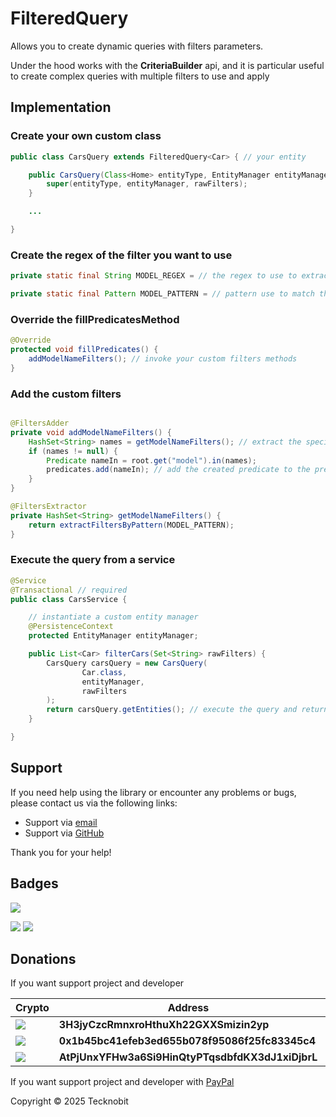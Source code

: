 # FilteredQuery

Allows you to create dynamic queries with filters parameters.

Under the hood works with the **CriteriaBuilder** api, and it is particular useful to create complex queries with
multiple
filters to use and apply

## Implementation

### Create your own custom class

```java
public class CarsQuery extends FilteredQuery<Car> { // your entity

    public CarsQuery(Class<Home> entityType, EntityManager entityManager, Set<String> rawFilters) {
        super(entityType, entityManager, rawFilters);
    }

    ...

}
```

### Create the regex of the filter you want to use

```java
private static final String MODEL_REGEX = // the regex to use to extract from the raw filters the matching model names

private static final Pattern MODEL_PATTERN = // pattern use to match the raw filters
```

### Override the fillPredicatesMethod

```java
@Override
protected void fillPredicates() {
    addModelNameFilters(); // invoke your custom filters methods
}
```

### Add the custom filters

```java

@FiltersAdder
private void addModelNameFilters() {
    HashSet<String> names = getModelNameFilters(); // extract the specific filters from the rawFilters list
    if (names != null) {
        Predicate nameIn = root.get("model").in(names);
        predicates.add(nameIn); // add the created predicate to the predicates list
    }
}

@FiltersExtractor
private HashSet<String> getModelNameFilters() {
    return extractFiltersByPattern(MODEL_PATTERN);
}
```

### Execute the query from a service

```java
@Service
@Transactional // required
public class CarsService {

    // instantiate a custom entity manager
    @PersistenceContext
    protected EntityManager entityManager;

    public List<Car> filterCars(Set<String> rawFilters) {
        CarsQuery carsQuery = new CarsQuery(
                Car.class,
                entityManager,
                rawFilters
        );
        return carsQuery.getEntities(); // execute the query and return the resuls
    }

}
```

## Support

If you need help using the library or encounter any problems or bugs, please contact us via the following links:

- Support via <a href="mailto:infotecknobitcompany@gmail.com">email</a>
- Support via <a href="https://github.com/N7ghtm4r3/Equinox/issues/new">GitHub</a>

Thank you for your help!

## Badges

[![](https://img.shields.io/badge/Google_Play-414141?style=for-the-badge&logo=google-play&logoColor=white)](https://play.google.com/store/apps/developer?id=Tecknobit)

[![](https://img.shields.io/badge/Spring_Boot-F2F4F9?style=for-the-badge&logo=spring-boot)](https://spring.io/projects/spring-boot) [![](https://img.shields.io/badge/Java-ED8B00?style=for-the-badge&logo=java&logoColor=white)](https://www.oracle.com/java/)

## Donations

If you want support project and developer

| Crypto                                                                                              | Address                                          | Network  |
|-----------------------------------------------------------------------------------------------------|--------------------------------------------------|----------|
| ![](https://img.shields.io/badge/Bitcoin-000000?style=for-the-badge&logo=bitcoin&logoColor=white)   | **3H3jyCzcRmnxroHthuXh22GXXSmizin2yp**           | Bitcoin  |
| ![](https://img.shields.io/badge/Ethereum-3C3C3D?style=for-the-badge&logo=Ethereum&logoColor=white) | **0x1b45bc41efeb3ed655b078f95086f25fc83345c4**   | Ethereum |
| ![](https://img.shields.io/badge/Solana-000?style=for-the-badge&logo=Solana&logoColor=9945FF)       | **AtPjUnxYFHw3a6Si9HinQtyPTqsdbfdKX3dJ1xiDjbrL** | Solana   |

If you want support project and developer
with <a href="https://www.paypal.com/donate/?hosted_button_id=5QMN5UQH7LDT4">PayPal</a>

Copyright © 2025 Tecknobit